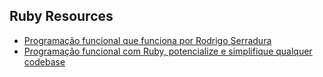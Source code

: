 ## Ruby Resources

- [Programação funcional que funciona por Rodrigo Serradura](https://www.youtube.com/watch?v=w1OwYWe4UFo&ab_channel=GURUSPtalks)
- [Programação funcional com Ruby, potencialize e simplifique qualquer codebase](https://speakerdeck.com/serradura/programacao-funcional-com-ruby-potencialize-e-simplifique-qualquer-codebase?slide=126)
